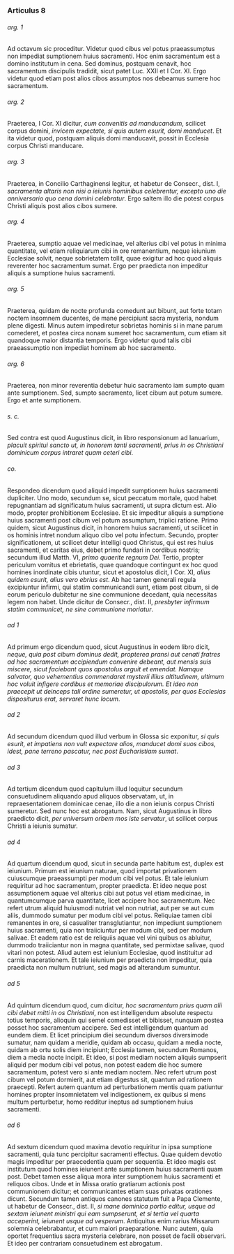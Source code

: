 ### Articulus 8

###### arg. 1
Ad octavum sic proceditur. Videtur quod cibus vel potus praeassumptus non impediat sumptionem huius sacramenti. Hoc enim sacramentum est a domino institutum in cena. Sed dominus, postquam cenavit, hoc sacramentum discipulis tradidit, sicut patet Luc. XXII et I Cor. XI. Ergo videtur quod etiam post alios cibos assumptos nos debeamus sumere hoc sacramentum.

###### arg. 2
Praeterea, I Cor. XI dicitur, *cum convenitis ad manducandum*, scilicet corpus domini, *invicem expectate, si quis autem esurit, domi manducet*. Et ita videtur quod, postquam aliquis domi manducavit, possit in Ecclesia corpus Christi manducare.

###### arg. 3
Praeterea, in Concilio Carthaginensi legitur, et habetur de Consecr., dist. I, *sacramenta altaris non nisi a ieiunis hominibus celebrentur, excepto uno die anniversario quo cena domini celebratur*. Ergo saltem illo die potest corpus Christi aliquis post alios cibos sumere.

###### arg. 4
Praeterea, sumptio aquae vel medicinae, vel alterius cibi vel potus in minima quantitate, vel etiam reliquiarum cibi in ore remanentium, neque ieiunium Ecclesiae solvit, neque sobrietatem tollit, quae exigitur ad hoc quod aliquis reverenter hoc sacramentum sumat. Ergo per praedicta non impeditur aliquis a sumptione huius sacramenti.

###### arg. 5
Praeterea, quidam de nocte profunda comedunt aut bibunt, aut forte totam noctem insomnem ducentes, de mane percipiunt sacra mysteria, nondum plene digesti. Minus autem impediretur sobrietas hominis si in mane parum comederet, et postea circa nonam sumeret hoc sacramentum, cum etiam sit quandoque maior distantia temporis. Ergo videtur quod talis cibi praeassumptio non impediat hominem ab hoc sacramento.

###### arg. 6
Praeterea, non minor reverentia debetur huic sacramento iam sumpto quam ante sumptionem. Sed, sumpto sacramento, licet cibum aut potum sumere. Ergo et ante sumptionem.

###### s. c.
Sed contra est quod Augustinus dicit, in libro responsionum ad Ianuarium, *placuit spiritui sancto ut, in honorem tanti sacramenti, prius in os Christiani dominicum corpus intraret quam ceteri cibi*.

###### co.
Respondeo dicendum quod aliquid impedit sumptionem huius sacramenti dupliciter. Uno modo, secundum se, sicut peccatum mortale, quod habet repugnantiam ad significatum huius sacramenti, ut supra dictum est. Alio modo, propter prohibitionem Ecclesiae. Et sic impeditur aliquis a sumptione huius sacramenti post cibum vel potum assumptum, triplici ratione. Primo quidem, sicut Augustinus dicit, in honorem huius sacramenti, ut scilicet in os hominis intret nondum aliquo cibo vel potu infectum. Secundo, propter significationem, ut scilicet detur intelligi quod Christus, qui est res huius sacramenti, et caritas eius, debet primo fundari in cordibus nostris; secundum illud Matth. VI, *primo quaerite regnum Dei*. Tertio, propter periculum vomitus et ebrietatis, quae quandoque contingunt ex hoc quod homines inordinate cibis utuntur, sicut et apostolus dicit, I Cor. XI, *alius quidem esurit, alius vero ebrius est*. Ab hac tamen generali regula excipiuntur infirmi, qui statim communicandi sunt, etiam post cibum, si de eorum periculo dubitetur ne sine communione decedant, quia necessitas legem non habet. Unde dicitur de Consecr., dist. II, *presbyter infirmum statim communicet, ne sine communione moriatur*.

###### ad 1
Ad primum ergo dicendum quod, sicut Augustinus in eodem libro dicit, *neque, quia post cibum dominus dedit, propterea pransi aut cenati fratres ad hoc sacramentum accipiendum convenire debeant, aut mensis suis miscere, sicut faciebant quos apostolus arguit et emendat. Namque salvator, quo vehementius commendaret mysterii illius altitudinem, ultimum hoc voluit infigere cordibus et memoriae discipulorum. Et ideo non praecepit ut deinceps tali ordine sumeretur, ut apostolis, per quos Ecclesias dispositurus erat, servaret hunc locum*.

###### ad 2
Ad secundum dicendum quod illud verbum in Glossa sic exponitur, *si quis esurit, et impatiens non vult expectare alios, manducet domi suos cibos, idest, pane terreno pascatur, nec post Eucharistiam sumat*.

###### ad 3
Ad tertium dicendum quod capitulum illud loquitur secundum consuetudinem aliquando apud aliquos observatam, ut, in repraesentationem dominicae cenae, illo die a non ieiunis corpus Christi sumeretur. Sed nunc hoc est abrogatum. Nam, sicut Augustinus in libro praedicto dicit, *per universum orbem mos iste servatur*, ut scilicet corpus Christi a ieiunis sumatur.

###### ad 4
Ad quartum dicendum quod, sicut in secunda parte habitum est, duplex est ieiunium. Primum est ieiunium naturae, quod importat privationem cuiuscumque praeassumpti per modum cibi vel potus. Et tale ieiunium requiritur ad hoc sacramentum, propter praedicta. Et ideo neque post assumptionem aquae vel alterius cibi aut potus vel etiam medicinae, in quantumcumque parva quantitate, licet accipere hoc sacramentum. Nec refert utrum aliquid huiusmodi nutriat vel non nutriat, aut per se aut cum aliis, dummodo sumatur per modum cibi vel potus. Reliquiae tamen cibi remanentes in ore, si casualiter transglutiantur, non impediunt sumptionem huius sacramenti, quia non traiiciuntur per modum cibi, sed per modum salivae. Et eadem ratio est de reliquiis aquae vel vini quibus os abluitur, dummodo traiiciantur non in magna quantitate, sed permixtae salivae, quod vitari non potest. Aliud autem est ieiunium Ecclesiae, quod instituitur ad carnis macerationem. Et tale ieiunium per praedicta non impeditur, quia praedicta non multum nutriunt, sed magis ad alterandum sumuntur.

###### ad 5
Ad quintum dicendum quod, cum dicitur, *hoc sacramentum prius quam alii cibi debet mitti in os Christiani*, non est intelligendum absolute respectu totius temporis, alioquin qui semel comedisset et bibisset, nunquam postea posset hoc sacramentum accipere. Sed est intelligendum quantum ad eundem diem. Et licet principium diei secundum diversos diversimode sumatur, nam quidam a meridie, quidam ab occasu, quidam a media nocte, quidam ab ortu solis diem incipiunt; Ecclesia tamen, secundum Romanos, diem a media nocte incipit. Et ideo, si post mediam noctem aliquis sumpserit aliquid per modum cibi vel potus, non potest eadem die hoc sumere sacramentum, potest vero si ante mediam noctem. Nec refert utrum post cibum vel potum dormierit, aut etiam digestus sit, quantum ad rationem praecepti. Refert autem quantum ad perturbationem mentis quam patiuntur homines propter insomnietatem vel indigestionem, ex quibus si mens multum perturbetur, homo redditur ineptus ad sumptionem huius sacramenti.

###### ad 6
Ad sextum dicendum quod maxima devotio requiritur in ipsa sumptione sacramenti, quia tunc percipitur sacramenti effectus. Quae quidem devotio magis impeditur per praecedentia quam per sequentia. Et ideo magis est institutum quod homines ieiunent ante sumptionem huius sacramenti quam post. Debet tamen esse aliqua mora inter sumptionem huius sacramenti et reliquos cibos. Unde et in Missa oratio gratiarum actionis post communionem dicitur; et communicantes etiam suas privatas orationes dicunt. Secundum tamen antiquos canones statutum fuit a Papa Clemente, ut habetur de Consecr., dist. II, *si mane dominica portio editur, usque ad sextam ieiunent ministri qui eam sumpserunt, et si tertia vel quarta acceperint, ieiunent usque ad vesperum*. Antiquitus enim rarius Missarum solemnia celebrabantur, et cum maiori praeparatione. Nunc autem, quia oportet frequentius sacra mysteria celebrare, non posset de facili observari. Et ideo per contrariam consuetudinem est abrogatum.

